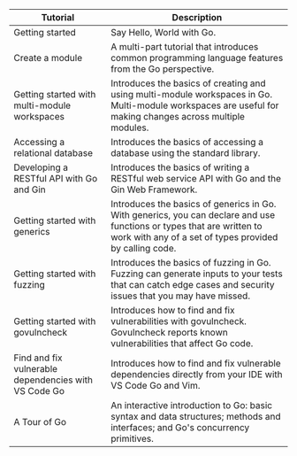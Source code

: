 Tutorial  | Description
--- | ---
Getting started | Say Hello, World with Go.
Create a module | A multi-part tutorial that introduces common programming language features from the Go perspective.
Getting started with multi-module workspaces | Introduces the basics of creating and using multi-module workspaces in Go. Multi-module workspaces are useful for making changes across multiple modules.
Accessing a relational database | Introduces the basics of accessing a database using the standard library.
Developing a RESTful API with Go and Gin | Introduces the basics of writing a RESTful web service API with Go and the Gin Web Framework.
Getting started with generics | Introduces the basics of generics in Go. With generics, you can declare and use functions or types that are written to work with any of a set of types provided by calling code.
Getting started with fuzzing | Introduces the basics of fuzzing in Go. Fuzzing can generate inputs to your tests that can catch edge cases and security issues that you may have missed.
Getting started with govulncheck | Introduces how to find and fix vulnerabilities with govulncheck. Govulncheck reports known vulnerabilities that affect Go code.
Find and fix vulnerable dependencies with VS Code Go | Introduces how to find and fix vulnerable dependencies directly from your IDE with VS Code Go and Vim.
A Tour of Go | An interactive introduction to Go: basic syntax and data structures; methods and interfaces; and Go's concurrency primitives.